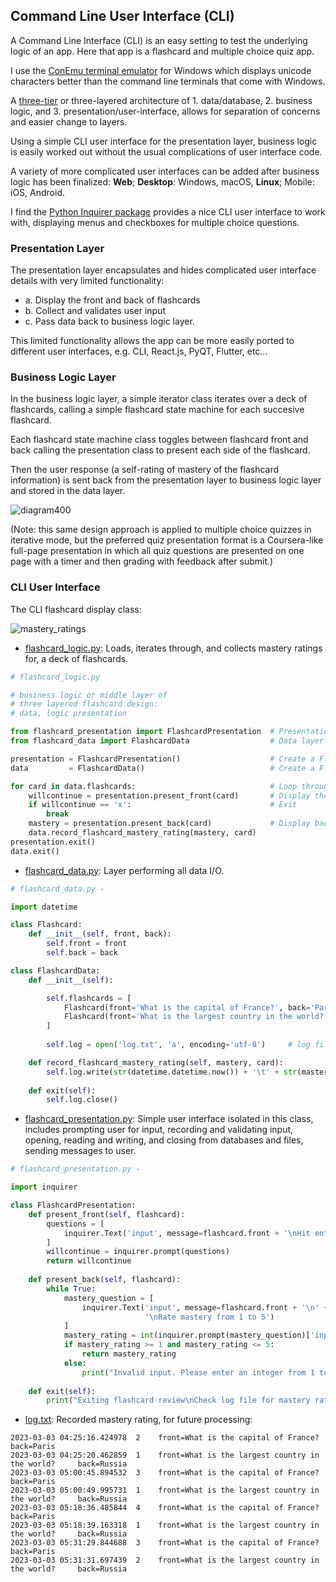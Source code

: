 ## Command Line User Interface (CLI)

A Command Line Interface (CLI) is an easy setting to test the underlying logic of an app.
Here that app is a flashcard and multiple choice quiz app. 

I use the [ConEmu terminal emulator](https://en.wikipedia.org/wiki/ConEmu) for Windows which displays unicode characters better than 
the command line terminals that come with Windows. 

A [three-tier](https://en.wikipedia.org/wiki/Multitier_architecture#Three-tier_architecture) or three-layered architecture of 1. data/database, 2. business logic, and 3. presentation/user-interface, allows for separation of concerns and easier change to layers.  

Using a simple CLI user interface for the presentation layer, business logic is easily worked out without the usual complications of user interface code.

A variety of more complicated user interfaces can be added after business logic has been finalized: **Web**; **Desktop**: Windows, macOS, **Linux**; Mobile: iOS, Android.  

I find the [Python Inquirer package](https://github.com/jonfernq/Python-Utilities/tree/main/PythonInquirer) provides a nice CLI user interface to work with, displaying menus and checkboxes for multiple choice questions. 

### Presentation Layer

The presentation layer encapsulates and hides complicated user interface details
with very limited functionality:  

- a. Display the front and back of flashcards
- b. Collect and validates user input
- c. Pass data back to business logic layer. 

This limited functionality allows the app can be more easily ported to different user interfaces, e.g. CLI, React.js, PyQT, Flutter, etc...    

### Business Logic Layer 

In the business logic layer, a simple iterator class iterates over a deck of flashcards, calling a simple flashcard state machine for each succesive flashcard. 

Each flashcard state machine class toggles between flashcard front and back calling the presentation class to present each side of the flashcard.

Then the user response (a self-rating of mastery of the flashcard information) is sent back from the presentation layer to business logic layer and stored in the data layer.   

![diagram400](https://user-images.githubusercontent.com/68504324/221042530-fc380752-d65b-4bf5-a5a4-5fe037700d26.jpg)

(Note: this same design approach is applied to multiple choice quizzes in iterative mode, but the preferred quiz presentation format is a Coursera-like full-page presentation in which all quiz questions are presented on one page with a timer and then grading with feedback after submit.)  

### CLI User Interface

The CLI flashcard display class: 

![mastery_ratings](https://user-images.githubusercontent.com/68504324/222575293-4880d663-9a1c-4c90-9d05-1b63e2520078.jpg)

- [flashcard_logic.py](https://github.com/jonfernq/Python-Flashcards/blob/main/CommandLineUserInterface/flashcard_logic.py): Loads, iterates through, and collects mastery ratings for, a deck of flashcards.   

```python
# flashcard_logic.py

# business logic or middle layer of 
# three layered flashcard design: 
# data, logic presentation 

from flashcard_presentation import FlashcardPresentation  # Presentation layer 
from flashcard_data import FlashcardData                  # Data layer 

presentation = FlashcardPresentation()                    # Create a FlashcardPresentation object
data         = FlashcardData()                            # Create a FlashcardData object

for card in data.flashcards:                              # Loop through flashcards, display front and back, collect mastery ratings 
    willcontinue = presentation.present_front(card)       # Display the front of the flashcard and prompt user for input
    if willcontinue == 'x':                               # Exit     
        break 
    mastery = presentation.present_back(card)             # Display back of flashcard, prompt user to rate mastery
    data.record_flashcard_mastery_rating(mastery, card)   
presentation.exit() 
data.exit()     
```

- [flashcard_data.py](https://github.com/jonfernq/Python-Flashcards/blob/main/CommandLineUserInterface/flashcard__data.py):  Layer performing all data I/O. 

```python
# flashcard_data.py - 

import datetime 

class Flashcard:
    def __init__(self, front, back):
        self.front = front
        self.back = back

class FlashcardData: 
    def __init__(self):

        self.flashcards = [
            Flashcard(front='What is the capital of France?', back='Paris'),
            Flashcard(front='What is the largest country in the world?', back='Russia')
        ]     
        
        self.log = open('log.txt', 'a', encoding='utf-8')     # log file of mastery ratings 

    def record_flashcard_mastery_rating(self, mastery, card): 
        self.log.write(str(datetime.datetime.now()) + '\t' + str(mastery) + '\t front=' + str(card.front) + '\t back=' + str(card.back) + '\n') # write mastery rating to log
        
    def exit(self): 
        self.log.close()         
```

- [flashcard_presentation.py](https://github.com/jonfernq/Python-Flashcards/blob/main/CommandLineUserInterface/flashcard_presentation.py): Simple user interface isolated in this class, includes prompting user for input, recording and validating input, opening, reading and writing, and closing from databases and files, sending messages to user.    

```python
# flashcard_presentation.py - 

import inquirer

class FlashcardPresentation:
    def present_front(self, flashcard):
        questions = [
            inquirer.Text('input', message=flashcard.front + '\nHit enter to continue, x to  exit')
        ]
        willcontinue = inquirer.prompt(questions)
        return willcontinue
        
    def present_back(self, flashcard):
        while True:
            mastery_question = [
                inquirer.Text('input', message=flashcard.front + '\n' + flashcard.back + 
                              '\nRate mastery from 1 to 5')
            ]
            mastery_rating = int(inquirer.prompt(mastery_question)['input'])
            if mastery_rating >= 1 and mastery_rating <= 5:
                return mastery_rating
            else:
                print("Invalid input. Please enter an integer from 1 to 5.")
                
    def exit(self):
        print("Exiting flashcard review\nCheck log file for mastery ratings") 
```

- [log.txt](https://github.com/jonfernq/Python-Flashcards/blob/main/CommandLineUserInterface/log.csv):  Recorded mastery rating, for future processing:  

```
2023-03-03 04:25:16.424978	2	 front=What is the capital of France?	 back=Paris
2023-03-03 04:25:20.462859	1	 front=What is the largest country in the world?	 back=Russia
2023-03-03 05:00:45.894532	3	 front=What is the capital of France?	 back=Paris
2023-03-03 05:00:49.995731	1	 front=What is the largest country in the world?	 back=Russia
2023-03-03 05:18:36.485844	4	 front=What is the capital of France?	 back=Paris
2023-03-03 05:18:39.163318	1	 front=What is the largest country in the world?	 back=Russia
2023-03-03 05:31:29.844688	3	 front=What is the capital of France?	 back=Paris
2023-03-03 05:31:31.697439	2	 front=What is the largest country in the world?	 back=Russia
```




